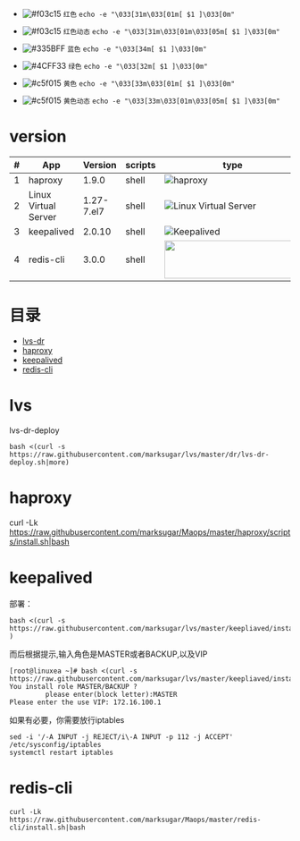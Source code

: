 

- ![#f03c15](https://placehold.it/15/f03c15/000000?text=+) `红色` `echo -e "\033[31m\033[01m[ $1 ]\033[0m"`
- ![#f03c15](https://placehold.it/15/f03c15/000000?text=+) `红色动态` `echo -e "\033[31m\033[01m\033[05m[ $1 ]\033[0m"`
- ![#335BFF](https://placehold.it/15/335BFF/000000?text=+) `蓝色` `echo -e "\033[34m[ $1 ]\033[0m"`
- ![#4CFF33](https://placehold.it/15/4CFF33/000000?text=+) `绿色` `echo -e "\033[32m[ $1 ]\033[0m"`

- ![#c5f015](https://placehold.it/15/c5f015/000000?text=+) `黄色` `echo -e "\033[33m\033[01m[ $1 ]\033[0m"`
- ![#c5f015](https://placehold.it/15/c5f015/000000?text=+) `黄色动态` `echo -e "\033[33m\033[01m\033[05m[ $1 ]\033[0m"`

# version


|#|App| Version         |   scripts    | type          | User ID | port      |date      |
|-|-|----------------|------------- | ------------- | ------- | --------- |--------- |
|1|haproxy|1.9.0           |    shell     | ![haproxy](http://www.haproxy.org/img/HAProxyCommunityEdition_60px.png)       |  haproxy       | 1080      |2018      |
|2|Linux Virtual Server|1.27-7.el7      |    shell     | ![Linux Virtual Server](https://raw.githubusercontent.com/marksugar/Maops/master/image/lvs.png)   | root    | 112       |2018      |
|3|keepalived|2.0.10          |    shell     | ![Keepalived](https://raw.githubusercontent.com/marksugar/Maops/master/image/keepalived.png)   | root    | 112       |2018      |
|4|redis-cli|3.0.0           |    shell     |<img src="https://cdn-images-1.medium.com/max/1200/1*i1d88Q8NNrRv6kjf7Ssw4g.png" width="244" height="68">       | None    | None      |20190111  |





# 目录

* [lvs-dr](#lvs)
* [haproxy](#haproxy)
* [keepalived](#keepalived)
* [redis-cli](#redis-cli)


# lvs

lvs-dr-deploy

```
bash <(curl -s https://raw.githubusercontent.com/marksugar/lvs/master/dr/lvs-dr-deploy.sh|more)

```

# haproxy

curl -Lk https://raw.githubusercontent.com/marksugar/Maops/master/haproxy/scripts/install.sh|bash

# keepalived


部署：

```
bash <(curl -s  https://raw.githubusercontent.com/marksugar/lvs/master/keepliaved/install.sh|more )
```

而后根据提示,输入角色是MASTER或者BACKUP,以及VIP
```
[root@linuxea ~]# bash <(curl -s  https://raw.githubusercontent.com/marksugar/lvs/master/keepliaved/install.sh|more)
You install role MASTER/BACKUP ?
         please enter(block letter):MASTER
Please enter the use VIP: 172.16.100.1
```

如果有必要，你需要放行iptables
```
sed -i '/-A INPUT -j REJECT/i\-A INPUT -p 112 -j ACCEPT' /etc/sysconfig/iptables
systemctl restart iptables
```
# redis-cli 
```
curl -Lk https://raw.githubusercontent.com/marksugar/Maops/master/redis-cli/install.sh|bash
```
